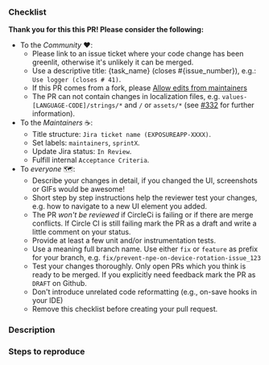 <!--
Thank you for supporting us with your Pull Request! 🙌 ❤️
Before submitting, please take the time to check the points below and provide some descriptive information.

Remove the checklist after fulfilling all the relevant points, and before creating the PR, thank you.
-->

### Checklist

__Thank you for this this PR! Please consider the following:__

* To the _Community_ :heart::
    * Please link to an issue ticket where your code change has been greenlit, otherwise it's unlikely it can be merged.
    * Use a descriptive title: {task_name} (closes #{issue_number}), e.g.: `Use logger (closes # 41)`.
    * If this PR comes from a fork, please [Allow edits from maintainers](https://help.github.com/en/github/collaborating-with-issues-and-pull-requests/allowing-changes-to-a-pull-request-branch-created-from-a-fork)
    * The PR can not contain changes in localization files, e.g. `values-[LANGUAGE-CODE]/strings/*` and `/` or `assets/*` (see [#332](https://github.com/corona-warn-app/cwa-app-android/issues/332) for further information).
* To the _Maintainers_ :coffee::
    * Title structure: `Jira ticket name (EXPOSUREAPP-XXXX)`.
    * Set labels: `maintainers`, `sprintX`.
    * Update Jira status: `In Review`.
    * Fulfill internal `Acceptance Criteria`.
* To _everyone_ :world_map::  
   * Describe your changes in detail, if you changed the UI, screenshots or GIFs would be awesome! 
   * Short step by step instructions help the reviewer test your changes, e.g. how to navigate to a new UI element you added.
   * The PR _won't be reviewed_ if CircleCi is failing or if there are merge conflicts. If Circle CI is still failing mark the PR as a draft and write a little comment on your status.
   * Provide at least a few unit and/or instrumentation tests.
   * Use a meaning full branch name. Use either `fix` or `feature` as prefix for your branch, e.g. `fix/prevent-npe-on-device-rotation-issue_123`
   * Test your changes thoroughly. Only open PRs which you think is ready to be merged. If you explicitly need feedback mark the PR as `DRAFT` on Github.
   * Don't introduce unrelated code reformatting (e.g., on-save hooks in your IDE)
   * Remove this checklist before creating your pull request.

### Description

<!-- 
Please be brief in describing which issue is solved by your PR or which enhancement it brings. Link related issues!
-->

### Steps to reproduce
<!--
How can your changes be tested?
1. First step
2. Second step
 -->
